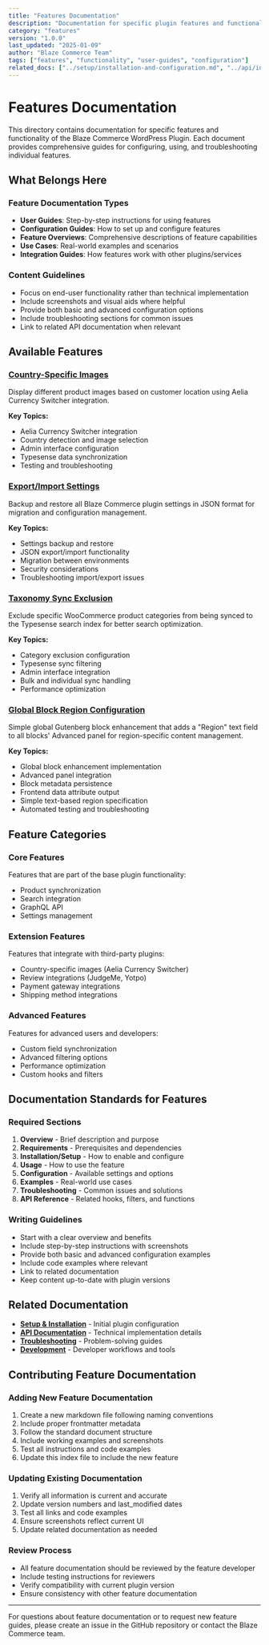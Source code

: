 ```yaml
---
title: "Features Documentation"
description: "Documentation for specific plugin features and functionality"
category: "features"
version: "1.0.0"
last_updated: "2025-01-09"
author: "Blaze Commerce Team"
tags: ["features", "functionality", "user-guides", "configuration"]
related_docs: ["../setup/installation-and-configuration.md", "../api/index.md"]
---
```


# Features Documentation

This directory contains documentation for specific features and functionality of the Blaze Commerce WordPress Plugin. Each document provides comprehensive guides for configuring, using, and troubleshooting individual features.

## What Belongs Here

### Feature Documentation Types
- **User Guides**: Step-by-step instructions for using features
- **Configuration Guides**: How to set up and configure features
- **Feature Overviews**: Comprehensive descriptions of feature capabilities
- **Use Cases**: Real-world examples and scenarios
- **Integration Guides**: How features work with other plugins/services

### Content Guidelines
- Focus on end-user functionality rather than technical implementation
- Include screenshots and visual aids where helpful
- Provide both basic and advanced configuration options
- Include troubleshooting sections for common issues
- Link to related API documentation when relevant

## Available Features

### [Country-Specific Images](country-specific-images.md)
Display different product images based on customer location using Aelia Currency Switcher integration.

**Key Topics:**
- Aelia Currency Switcher integration
- Country detection and image selection
- Admin interface configuration
- Typesense data synchronization
- Testing and troubleshooting

### [Export/Import Settings](export-import-feature.md)
Backup and restore all Blaze Commerce plugin settings in JSON format for migration and configuration management.

**Key Topics:**
- Settings backup and restore
- JSON export/import functionality
- Migration between environments
- Security considerations
- Troubleshooting import/export issues

### [Taxonomy Sync Exclusion](taxonomy-sync-exclusion.md)
Exclude specific WooCommerce product categories from being synced to the Typesense search index for better search optimization.

**Key Topics:**
- Category exclusion configuration
- Typesense sync filtering
- Admin interface integration
- Bulk and individual sync handling
- Performance optimization

### [Global Block Region Configuration](global-block-region-config.md)
Simple global Gutenberg block enhancement that adds a "Region" text field to all blocks' Advanced panel for region-specific content management.

**Key Topics:**
- Global block enhancement implementation
- Advanced panel integration
- Block metadata persistence
- Frontend data attribute output
- Simple text-based region specification
- Automated testing and troubleshooting

## Feature Categories

### Core Features
Features that are part of the base plugin functionality:
- Product synchronization
- Search integration
- GraphQL API
- Settings management

### Extension Features
Features that integrate with third-party plugins:
- Country-specific images (Aelia Currency Switcher)
- Review integrations (JudgeMe, Yotpo)
- Payment gateway integrations
- Shipping method integrations

### Advanced Features
Features for advanced users and developers:
- Custom field synchronization
- Advanced filtering options
- Performance optimization
- Custom hooks and filters

## Documentation Standards for Features

### Required Sections
1. **Overview** - Brief description and purpose
2. **Requirements** - Prerequisites and dependencies
3. **Installation/Setup** - How to enable and configure
4. **Usage** - How to use the feature
5. **Configuration** - Available settings and options
6. **Examples** - Real-world use cases
7. **Troubleshooting** - Common issues and solutions
8. **API Reference** - Related hooks, filters, and functions

### Writing Guidelines
- Start with a clear overview and benefits
- Include step-by-step instructions with screenshots
- Provide both basic and advanced configuration examples
- Include code examples where relevant
- Link to related documentation
- Keep content up-to-date with plugin versions

## Related Documentation

- **[Setup & Installation](../setup/)** - Initial plugin configuration
- **[API Documentation](../api/)** - Technical implementation details
- **[Troubleshooting](../troubleshooting/)** - Problem-solving guides
- **[Development](../development/)** - Developer workflows and tools

## Contributing Feature Documentation

### Adding New Feature Documentation
1. Create a new markdown file following naming conventions
2. Include proper frontmatter metadata
3. Follow the standard document structure
4. Include working examples and screenshots
5. Test all instructions and code examples
6. Update this index file to include the new feature

### Updating Existing Documentation
1. Verify all information is current and accurate
2. Update version numbers and last_modified dates
3. Test all links and code examples
4. Ensure screenshots reflect current UI
5. Update related documentation as needed

### Review Process
- All feature documentation should be reviewed by the feature developer
- Include testing instructions for reviewers
- Verify compatibility with current plugin version
- Ensure consistency with other feature documentation

---

For questions about feature documentation or to request new feature guides, please create an issue in the GitHub repository or contact the Blaze Commerce team.
